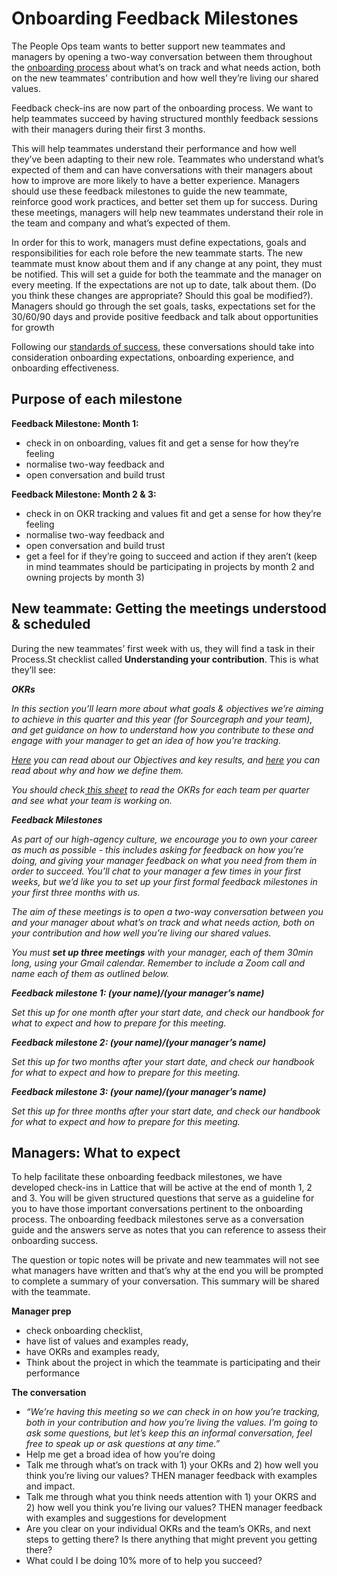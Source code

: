 # Onboarding Feedback Milestones

The People Ops team wants to better support new teammates and managers by opening a two-way conversation between them throughout the [onboarding process](https://about.sourcegraph.com/handbook/people-ops/onboarding) about what’s on track and what needs action, both on the new teammates' contribution and how well they’re living our shared values.

Feedback check-ins are now part of the onboarding process. We want to help teammates succeed by having structured monthly feedback sessions with their managers during their first 3 months. 

This will help teammates understand their performance and how well they’ve been adapting to their new role. Teammates who understand what’s expected of them and can have conversations with their managers about how to improve are more likely to have a better experience. Managers should use these feedback milestones to guide the new teammate, reinforce good work practices, and better set them up for success. During these meetings, managers will help new teammates understand their role in the team and company and what’s expected of them.

In order for this to work, managers must define expectations, goals and responsibilities for each role before the new teammate starts. The new teammate must know about them and if any change at any point, they must be notified. This will set a guide for both the teammate and the manager on every meeting. If the expectations are not up to date, talk about them. (Do you think these changes are appropriate? Should this goal be modified?). Managers should go through the set goals, tasks, expectations set for the 30/60/90 days and provide positive feedback and talk about opportunities for growth

Following our [standards of success](https://about.sourcegraph.com/handbook/people-ops/onboarding#onboarding-standards-and-success), these conversations should take into consideration onboarding expectations, onboarding experience, and onboarding effectiveness.


## Purpose of each milestone

**Feedback Milestone: Month 1:**

- check in on onboarding, values fit and get a sense for how they’re feeling 
- normalise two-way feedback and 
- open conversation and build trust

**Feedback Milestone: Month 2 & 3:**

- check in on OKR tracking and values fit and get a sense for how they’re feeling
- normalise two-way feedback and 
- open conversation and build trust 
- get a feel for if they’re going to succeed and action if they aren’t (keep in mind teammates should be participating in projects by month 2 and owning projects by month 3)


## New teammate: Getting the meetings understood & scheduled

During the new teammates’ first week with us, they will find a task in their Process.St checklist called **Understanding your contribution**. This is what they’ll see:

**_OKRs_**

_In this section you’ll learn more about what goals & objectives we’re aiming to achieve in this quarter and this year (for Sourcegraph and your team), and get guidance on how to understand how you contribute to these and engage with your manager to get an idea of how you’re tracking._

_[Here](https://about.sourcegraph.com/company/goals/2021_q2) you can read about our Objectives and key results, and [here](https://about.sourcegraph.com/company/goals/guidelines) you can read about why and how we define them._

_You should check[ this sheet](https://docs.google.com/spreadsheets/d/1pNXVev2JtYC94lB1NIfsc8OqyYnnSFn7p5PYFcniblE/edit#gid=1699297878) to read the OKRs for each team per quarter and see what your team is working on._

**_Feedback Milestones_**

_As part of our high-agency culture, we encourage you to own your career as much as possible - this includes asking for feedback on how you’re doing, and giving your manager feedback on what you need from them in order to succeed. You’ll chat to your manager a few times in your first weeks, but we’d like you to set up your first formal feedback milestones in your first three months with us._

_The aim of these meetings is to open a two-way conversation between you and your manager about what’s on track and what needs action, both on your contribution and how well you’re living our shared values._

_You must **set up three meetings** with your manager, each of them 30min long, using your Gmail calendar. Remember to include a Zoom call and name each of them as outlined below._

**_Feedback milestone 1: (your name)/(your manager’s name)_**

_Set this up for one month after your start date, and check our handbook for what to expect and how to prepare for this meeting._

**_Feedback milestone 2: (your name)/(your manager’s name)_**

_Set this up for two months after your start date, and check our handbook for what to expect and how to prepare for this meeting._

**_Feedback milestone 3: (your name)/(your manager’s name)_**

_Set this up for three months after your start date, and check our handbook for what to expect and how to prepare for this meeting._


## Managers: What to expect

To help facilitate these onboarding feedback milestones, we have developed check-ins in Lattice that will be active at the end of month 1, 2 and 3.  You will be given structured questions that serve as a guideline for you to have those important conversations pertinent to the onboarding process. The onboarding feedback milestones serve as a conversation guide and the answers serve as notes that you can reference to assess their onboarding success.

The question or topic notes will be private and new teammates will not see what managers have written and that’s why at the end you will be prompted to complete a summary of your conversation. This summary will be shared with the teammate.

**Manager prep**

- check onboarding checklist, 
- have list of values and examples ready, 
- have OKRs and examples ready,
- Think about the project in which the teammate is participating and their performance

**The conversation**

- _“We’re having this meeting so we can check in on how you’re tracking, both in your contribution and how you’re living the values. I’m going to ask some questions, but let’s keep this an informal conversation, feel free to speak up or ask questions at any time.”_
- Help me get a broad idea of how you’re doing
- Talk me through what’s on track with 1) your OKRs and 2) how well you think you’re living our values? THEN manager feedback with examples and impact.
- Talk me through what you think needs attention with 1) your OKRS and 2) how well you think you’re living our values? THEN manager feedback with examples and suggestions for development
- Are you clear on your individual OKRs and the team’s OKRs, and next steps to getting there? Is there anything that might prevent you getting there?
- What could I be doing 10% more of to help you succeed?
